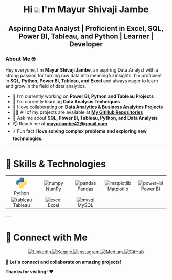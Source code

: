 <h1 align="center">Hi <img loading="lazy" src="https://raw.githubusercontent.com/iampavangandhi/iampavangandhi/master/gifs/Hi.gif" width="28px"/> I'm Mayur Shivaji Jambe</h1>

<h2 align="center">Aspiring Data Analyst | Proficient in Excel, SQL, Power BI, Tableau, and Python | Learner | Developer</h2>

### About Me 🤓
Hey everyone, I'm **Mayur Shivaji Jambe**, an aspiring Data Analyst with a strong passion for turning raw data into meaningful insights. I'm proficient in **SQL, Python, Power BI, Tableau, and Excel** and always eager to learn and grow in the field of data analytics.

- 🔭 I’m currently working on **Power BI, Python and Tableau Projects**  
- 🌱 I’m currently learning **Data Analysis Techniques**  
- 👯 I love collaborating on **Data Analytics & Business Analytics Projects**  
- 👨‍💻 All of my projects are available at **[My GitHub Repositories](https://github.com/mayur-42?tab=repositories)**  
- 💬 Ask me about **SQL, Power BI, Tableau, Python, and Data Analysis**  
- 📫 Reach me at **mayurjambe42@gmail.com**  
- ⚡ Fun fact **I love solving complex problems and exploring new technologies.**  
  
---
# 🚀 Skills & Technologies
<table align="center">
  <tr>
    <td align="center" width="96">
      <img src="https://raw.githubusercontent.com/devicons/devicon/master/icons/python/python-original.svg" alt="python" width="40" height="40"/>
      <br/>Python
    </td>
    <td align="center" width="96">
      <img src="https://www.vectorlogo.zone/logos/numpy/numpy-icon.svg" alt="numpy" width="40" height="40"/>
      <br/>NumPy
    </td>
    <td align="center" width="96">
      <img src="https://raw.githubusercontent.com/simple-icons/simple-icons/master/icons/pandas.svg" alt="pandas" width="40" height="40"/>
      <br/>Pandas
    </td>
    <td align="center" width="96">
      <img src="https://upload.wikimedia.org/wikipedia/commons/thumb/0/01/Created_with_Matplotlib-logo.svg/1024px-Created_with_Matplotlib-logo.svg.png" alt="matplotlib" width="40" height="40"/>
      <br/>Matplotlib
    </td>
    <td align="center" width="96">
      <img src="https://www.vectorlogo.zone/logos/microsoft_powerbi/microsoft_powerbi-icon.svg" alt="power-bi" width="40" height="40"/>
      <br/>Power BI
    </td>
  </tr>
  <tr>
    <td align="center" width="96">
      <img src="https://raw.githubusercontent.com/gilbarbara/logos/f4c8e8b933aa80ce83b6d6d387e016bf4cb4e376/logos/tableau-icon.svg" alt="tableau" width="40" height="40"/>
      <br/>Tableau
    </td>
    <td align="center" width="96">
      <img src="https://avatars.githubusercontent.com/u/44556874?s=200&v=4" alt="excel" width="40" height="40"/>
      <br/>Excel
    </td>
    <td align="center" width="96">
      <img src="https://www.vectorlogo.zone/logos/mysql/mysql-icon.svg" alt="mysql" width="40" height="40"/>
      <br/>MySQL
    </td>
  </tr>
</table>
---

# 📢 Connect with Me
<p align="center">
<a href="https://www.linkedin.com/in/mayurjambe42/" target="_blank">
    <img align="center" src="https://cdn.jsdelivr.net/npm/simple-icons@3.0.1/icons/linkedin.svg" alt="LinkedIn" height="30" width="40" />
</a>
<a href="https://www.kaggle.com/mayurjambe" target="_blank">
    <img align="center" src="https://cdn.jsdelivr.net/npm/simple-icons@3.0.1/icons/kaggle.svg" alt="Kaggle" height="30" width="40" />
</a>
<a href="https://www.instagram.com/_mayurr_42" target="_blank">
    <img align="center" src="https://cdn.jsdelivr.net/npm/simple-icons@3.0.1/icons/instagram.svg" alt="Instagram" height="30" width="40" />
</a>
<a href="https://medium.com/@mayurjambe" target="_blank">
    <img align="center" src="https://cdn.jsdelivr.net/npm/simple-icons@3.0.1/icons/medium.svg" alt="Medium" height="30" width="40" />
</a>
<a href="https://github.com/mayur-42" target="_blank">
    <img align="center" src="https://cdn.jsdelivr.net/npm/simple-icons@3.0.1/icons/github.svg" alt="GitHub" height="30" width="40" />
</a>
</p>



🚀 **Let's connect and collaborate on amazing projects!**

**Thanks for visiting!** ❤️

